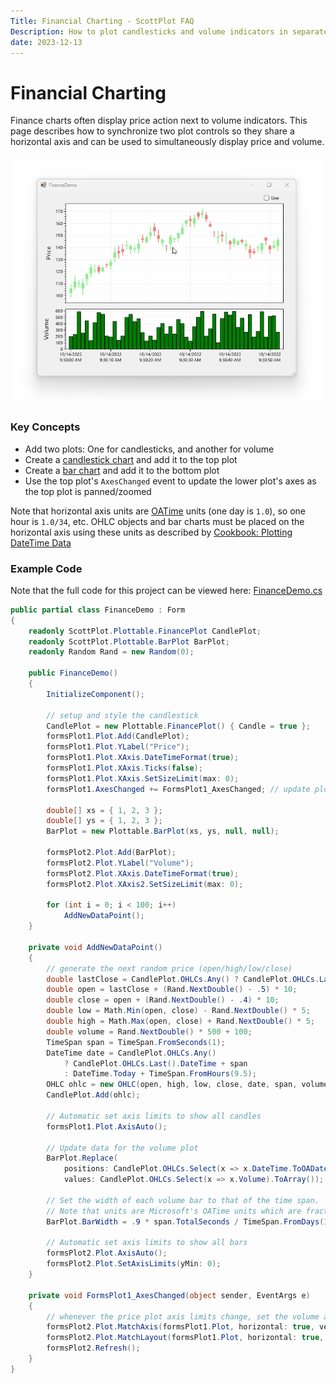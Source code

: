 ```yaml
---
Title: Financial Charting - ScottPlot FAQ
Description: How to plot candlesticks and volume indicators in separate plot controls such that they move together when panned and zoomed
date: 2023-12-13
---
```


# Financial Charting

Finance charts often display price action next to volume indicators. This page describes how to synchronize two plot controls so they share a horizontal axis and can be used to simultaneously display price and volume.

<img src="finance-drag.gif" class="d-block mx-auto">

### Key Concepts

* Add two plots: One for candlesticks, and another for volume
* Create a [candlestick chart](https://scottplot.net/cookbook/4.1/category/plottable-finance/) and add it to the top plot
* Create a [bar chart](https://scottplot.net/cookbook/4.1/category/plottable-bar-graph/) and add it to the bottom plot
* Use the top plot's `AxesChanged` event to update the lower plot's axes as the top plot is panned/zoomed

Note that horizontal axis units are [OATime](https://learn.microsoft.com/en-us/dotnet/api/system.datetime.tooadate?view=net-6.0) units (one day is `1.0`), so one hour is `1.0/34`, etc. OHLC objects and bar charts must be placed on the horizontal axis using these units as described by [Cookbook: Plotting DateTime Data](https://scottplot.net/cookbook/4.1/category/axis-and-ticks/#plotting-datetime-data)

### Example Code

Note that the full code for this project can be viewed here: [FinanceDemo.cs](https://github.com/ScottPlot/ScottPlot/blob/main/src/ScottPlot4/ScottPlot.Demo/ScottPlot.Demo.WinForms/WinFormsDemos/FinanceDemo.cs)

```cs
public partial class FinanceDemo : Form
{
    readonly ScottPlot.Plottable.FinancePlot CandlePlot;
    readonly ScottPlot.Plottable.BarPlot BarPlot;
    readonly Random Rand = new Random(0);

    public FinanceDemo()
    {
        InitializeComponent();

        // setup and style the candlestick
        CandlePlot = new Plottable.FinancePlot() { Candle = true };
        formsPlot1.Plot.Add(CandlePlot);
        formsPlot1.Plot.YLabel("Price");
        formsPlot1.Plot.XAxis.DateTimeFormat(true);
        formsPlot1.Plot.XAxis.Ticks(false);
        formsPlot1.Plot.XAxis.SetSizeLimit(max: 0);
        formsPlot1.AxesChanged += FormsPlot1_AxesChanged; // update plot 2 when plot 1 changes

        double[] xs = { 1, 2, 3 };
        double[] ys = { 1, 2, 3 };
        BarPlot = new Plottable.BarPlot(xs, ys, null, null);

        formsPlot2.Plot.Add(BarPlot);
        formsPlot2.Plot.YLabel("Volume");
        formsPlot2.Plot.XAxis.DateTimeFormat(true);
        formsPlot2.Plot.XAxis2.SetSizeLimit(max: 0);

        for (int i = 0; i < 100; i++)
            AddNewDataPoint();
    }

    private void AddNewDataPoint()
    {
        // generate the next random price (open/high/low/close)
        double lastClose = CandlePlot.OHLCs.Any() ? CandlePlot.OHLCs.Last().Close : 100;
        double open = lastClose + (Rand.NextDouble() - .5) * 10;
        double close = open + (Rand.NextDouble() - .4) * 10;
        double low = Math.Min(open, close) - Rand.NextDouble() * 5;
        double high = Math.Max(open, close) + Rand.NextDouble() * 5;
        double volume = Rand.NextDouble() * 500 + 100;
        TimeSpan span = TimeSpan.FromSeconds(1);
        DateTime date = CandlePlot.OHLCs.Any() 
            ? CandlePlot.OHLCs.Last().DateTime + span 
            : DateTime.Today + TimeSpan.FromHours(9.5);
        OHLC ohlc = new OHLC(open, high, low, close, date, span, volume);
        CandlePlot.Add(ohlc);

        // Automatic set axis limits to show all candles
        formsPlot1.Plot.AxisAuto();

        // Update data for the volume plot
        BarPlot.Replace(
            positions: CandlePlot.OHLCs.Select(x => x.DateTime.ToOADate()).ToArray(),
            values: CandlePlot.OHLCs.Select(x => x.Volume).ToArray());

        // Set the width of each volume bar to that of the time span.
        // Note that units are Microsoft's OATime units which are fractions of a day.
        BarPlot.BarWidth = .9 * span.TotalSeconds / TimeSpan.FromDays(1).TotalSeconds;

        // Automatic set axis limits to show all bars
        formsPlot2.Plot.AxisAuto();
        formsPlot2.Plot.SetAxisLimits(yMin: 0);
    }

    private void FormsPlot1_AxesChanged(object sender, EventArgs e)
    {
        // whenever the price plot axis limits change, set the volume axis limits to match it
        formsPlot2.Plot.MatchAxis(formsPlot1.Plot, horizontal: true, vertical: false);
        formsPlot2.Plot.MatchLayout(formsPlot1.Plot, horizontal: true, vertical: false);
        formsPlot2.Refresh();
    }
}
```